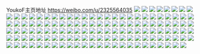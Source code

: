 YoukoF主页地址 https://weibo.com/u/2325564035 
![](https://wx4.sinaimg.cn/mw2000/8a9d4a83gy1h84jseozoqj21900u00z7.jpg) 
![](https://wx4.sinaimg.cn/mw2000/8a9d4a83gy1h84jsf1ep0j21900u0gp2.jpg) 
![](https://wx4.sinaimg.cn/mw2000/8a9d4a83gy1h83kfj2mg9j20pb1e979f.jpg) 
![](https://wx4.sinaimg.cn/mw2000/8a9d4a83gy1h82h96b7luj20u014r7fs.jpg) 
![](https://wx4.sinaimg.cn/mw2000/8a9d4a83gy1h82h9t5xcbj21400u0qch.jpg) 
![](https://wx4.sinaimg.cn/mw2000/8a9d4a83ly1h7z5wmbhswj20u0140woo.jpg) 
![](https://wx4.sinaimg.cn/mw2000/8a9d4a83ly1h7z5wmtxogj20u014012f.jpg) 
![](https://wx4.sinaimg.cn/mw2000/8a9d4a83ly1h7xcrvtomxj20u0121acr.jpg) 
![](https://wx4.sinaimg.cn/mw2000/8a9d4a83gy1h7hd3a4mcxj20u0140gw2.jpg) 
![](https://wx4.sinaimg.cn/mw2000/8a9d4a83ly1h772tmm7ggj21400u0129.jpg) 
![](https://wx4.sinaimg.cn/mw2000/8a9d4a83ly1h6x8dirtxvj20u0140jwb.jpg) 
![](https://wx4.sinaimg.cn/mw2000/8a9d4a83ly1h6x80zj0vkj20u0140mxq.jpg) 
![](https://wx4.sinaimg.cn/mw2000/8a9d4a83ly1h6hsngwpzzj21400u0466.jpg) 
![](https://wx4.sinaimg.cn/mw2000/8a9d4a83ly1h6fpft1y1aj21400u0gne.jpg) 
![](https://wx4.sinaimg.cn/mw2000/8a9d4a83gy1h5hr1kwa28j211g0u0ah2.jpg) 
![](https://wx4.sinaimg.cn/mw2000/8a9d4a83gy1h560il4bnpj20u01907cm.jpg) 
![](https://wx4.sinaimg.cn/mw2000/8a9d4a83gy1h560ilkjmej20u0190gxi.jpg) 
![](https://wx4.sinaimg.cn/mw2000/8a9d4a83gy1h560im0zt3j20u00u0k0i.jpg) 
![](https://wx4.sinaimg.cn/mw2000/8a9d4a83gy1h560ik5078j20u00u0ae6.jpg) 
![](https://wx4.sinaimg.cn/mw2000/8a9d4a83gy1h560imigtdj21hc0u0an7.jpg) 
![](https://wx4.sinaimg.cn/mw2000/8a9d4a83gy1h560imxsb0j214r0u07e3.jpg) 
![](https://wx4.sinaimg.cn/mw2000/8a9d4a83gy1h4f0n8yajvj20u0140dou.jpg) 
![](https://wx4.sinaimg.cn/mw2000/8a9d4a83gy1h4f0n7h484j20u01407dd.jpg) 
![](https://wx4.sinaimg.cn/mw2000/8a9d4a83gy1h4f0nad12ej20u0140k05.jpg) 
![](https://wx4.sinaimg.cn/mw2000/8a9d4a83gy1h4d6ad9hxoj21400u0tdg.jpg) 
![](https://wx4.sinaimg.cn/mw2000/8a9d4a83ly1h42r69pcm2j20u01sxdis.jpg) 
![](https://wx4.sinaimg.cn/mw2000/8a9d4a83gy1h3kqgf43c4j20u00u043a.jpg) 
![](https://wx4.sinaimg.cn/mw2000/8a9d4a83gy1h3bldmw6j8j20nd177455.jpg) 
![](https://wx4.sinaimg.cn/mw2000/8a9d4a83gy1h3bldm18cvj20nc177dmt.jpg) 
![](https://wx4.sinaimg.cn/mw2000/8a9d4a83gy1h394btj1k6j20u014047u.jpg) 
![](https://wx4.sinaimg.cn/mw2000/8a9d4a83gy1h2po4bnkroj20u00u0gpu.jpg) 
![](https://wx4.sinaimg.cn/mw2000/8a9d4a83gy1h2po5wjdgxj217n0ok0yt.jpg) 
![](https://wx4.sinaimg.cn/mw2000/8a9d4a83gy1h21eqacy4fj21400u0jx5.jpg) 
![](https://wx4.sinaimg.cn/mw2000/8a9d4a83gy1h21eqgxb2lj20u00ugq8y.jpg) 
![](https://wx4.sinaimg.cn/mw2000/8a9d4a83gy1h21eqghjjxj20wt0u0wky.jpg) 
![](https://wx4.sinaimg.cn/mw2000/8a9d4a83gy1h21eqhu4uhj20xl0u07be.jpg) 
![](https://wx4.sinaimg.cn/mw2000/8a9d4a83gy1h21eqi5k2hj20sv0xfq7l.jpg) 
![](https://wx4.sinaimg.cn/mw2000/8a9d4a83gy1gxp4mh3dvej216e0u0gsk.jpg) 
![](https://wx4.sinaimg.cn/mw2000/8a9d4a83gy1gxeq9kd2ooj20u0140ah8.jpg) 
![](https://wx4.sinaimg.cn/mw2000/8a9d4a83gy1gxeq9jdidnj20u01sxwj6.jpg) 
![](https://wx4.sinaimg.cn/mw2000/8a9d4a83gy1gwts9lgu1yj20u0140nd3.jpg) 
![](https://wx4.sinaimg.cn/mw2000/8a9d4a83gy1gwts9jiqyzj20u01404es.jpg) 
![](https://wx4.sinaimg.cn/mw2000/8a9d4a83gy1gwts9m5qg9j21400u0tjj.jpg) 
![](https://wx4.sinaimg.cn/mw2000/8a9d4a83gy1gw46m764eqj20u0140qba.jpg) 
![](https://wx4.sinaimg.cn/mw2000/8a9d4a83gy1gw46m6pzrvj20u0140gu4.jpg) 
![](https://wx4.sinaimg.cn/mw2000/002xnPrlgy1gvognfit1ej61400u0n3m02.jpg) 
![](https://wx4.sinaimg.cn/mw2000/002xnPrlgy1gvm3nd8sbbj60u014011s02.jpg) 
![](https://wx4.sinaimg.cn/mw2000/002xnPrlgy1gvce2sidjuj61400u0tcb02.jpg) 
![](https://wx4.sinaimg.cn/mw2000/002xnPrlgy1gvbpkn6vdyj60u0140wn802.jpg) 
![](https://wx4.sinaimg.cn/mw2000/002xnPrlgy1gvbpknt4clj61400u0qba02.jpg) 
![](https://wx4.sinaimg.cn/mw2000/002xnPrlgy1gvbpkodt0pj61400u0af202.jpg) 
![](https://wx4.sinaimg.cn/mw2000/002xnPrlgy1gv4cyevzqbj60u00u0tcr02.jpg) 
![](https://wx4.sinaimg.cn/mw2000/002xnPrlgy1gv4cyee82kj60u0140tfi02.jpg) 
![](https://wx4.sinaimg.cn/mw2000/002xnPrlgy1gv4cyfehwyj60u01400zi02.jpg) 
![](https://wx4.sinaimg.cn/mw2000/002xnPrlgy1gv4cyfwno3j60tz102aee02.jpg) 
![](https://wx4.sinaimg.cn/mw2000/002xnPrlly1gusnlhx2auj60u016q46302.jpg) 
![](https://wx4.sinaimg.cn/mw2000/002xnPrlly1gusnlj8ji6j61hc0u0dsa02.jpg) 
![](https://wx4.sinaimg.cn/mw2000/002xnPrlgy1guqgbspl8tj61o0230qv502.jpg) 
![](https://wx4.sinaimg.cn/mw2000/002xnPrlgy1guqgbvpr28j61hc0u0qli02.jpg) 
![](https://wx4.sinaimg.cn/mw2000/002xnPrlgy1guqgbxljmlj62c02x01kz02.jpg) 
![](https://wx4.sinaimg.cn/mw2000/002xnPrlgy1guqgburie6j63402c0x6r02.jpg) 
![](https://wx4.sinaimg.cn/mw2000/002xnPrlgy1guqgbr4laxj63402c0e8402.jpg) 
![](https://wx4.sinaimg.cn/mw2000/002xnPrlgy1guqgc01tuej63402c0hdv02.jpg) 
![](https://wx4.sinaimg.cn/mw2000/002xnPrlgy1gttv4e2xhbj60u0140ti102.jpg) 
![](https://wx4.sinaimg.cn/mw2000/8a9d4a83gy1gtfhrg9l8uj20u0140dme.jpg) 
![](https://wx4.sinaimg.cn/mw2000/8a9d4a83gy1gtfhrftwrrj20u01407c2.jpg) 
![](https://wx4.sinaimg.cn/mw2000/8a9d4a83gy1gt18t7kxbuj20u0140dop.jpg) 
![](https://wx4.sinaimg.cn/mw2000/8a9d4a83gy1gt18t5te3dj20u0140dpp.jpg) 
![](https://wx4.sinaimg.cn/mw2000/8a9d4a83gy1gt18t952vsj20u0140dol.jpg) 
![](https://wx4.sinaimg.cn/mw2000/8a9d4a83gy1gsvmhug9jbj20u0140alo.jpg) 
![](https://wx4.sinaimg.cn/mw2000/8a9d4a83gy1gsvmhurb48j20vf0u0n0y.jpg) 
![](https://wx4.sinaimg.cn/mw2000/8a9d4a83gy1gsg3tuh0vkj20u0140107.jpg) 
![](https://wx4.sinaimg.cn/mw2000/8a9d4a83gy1grsfztyjduj20u00u0qa7.jpg) 
![](https://wx4.sinaimg.cn/mw2000/8a9d4a83gy1grkdza5emsj20qo140ahr.jpg) 
![](https://wx4.sinaimg.cn/mw2000/8a9d4a83gy1gqtttzq72ij20u0140til.jpg) 
![](https://wx4.sinaimg.cn/mw2000/8a9d4a83gy1gqtttzaefkj20u016kqfc.jpg) 
![](https://wx4.sinaimg.cn/mw2000/8a9d4a83gy1gqttu0j6ftj20sg0zk15p.jpg) 
![](https://wx4.sinaimg.cn/mw2000/8a9d4a83gy1gps2fplqh8j21400u0agr.jpg) 
![](https://wx4.sinaimg.cn/mw2000/8a9d4a83gy1gps2fra66dj21400u0tgv.jpg) 
![](https://wx4.sinaimg.cn/mw2000/8a9d4a83gy1gps2fo025tj21hc0u0ka6.jpg) 
![](https://wx4.sinaimg.cn/mw2000/8a9d4a83gy1gowzt5mb1fj21400u0gt4.jpg) 
![](https://wx4.sinaimg.cn/mw2000/8a9d4a83gy1gowm8dn69hj20u00u0qaz.jpg) 
![](https://wx4.sinaimg.cn/mw2000/8a9d4a83gy1gowm8cptvjj20u0140dlg.jpg) 
![](https://wx4.sinaimg.cn/mw2000/8a9d4a83gy1gowgvyypffj21400u0n56.jpg) 
![](https://wx4.sinaimg.cn/mw2000/8a9d4a83ly1gnwmb6hcxoj20u0140tm6.jpg) 
![](https://wx4.sinaimg.cn/mw2000/8a9d4a83ly1gm0dy7mb95j22c0340hdt.jpg) 
![](https://wx4.sinaimg.cn/mw2000/8a9d4a83ly1gm0dy9s5lxj22c0340u0x.jpg) 
![](https://wx4.sinaimg.cn/mw2000/8a9d4a83ly1glk41y9ikxj21o024zu0y.jpg) 
![](https://wx4.sinaimg.cn/mw2000/8a9d4a83ly1gkujsi048cj210z0u0duz.jpg) 
![](https://wx4.sinaimg.cn/mw2000/8a9d4a83ly1gkujsv59u2j20u0140h20.jpg) 
![](https://wx4.sinaimg.cn/mw2000/8a9d4a83ly1gkt4nso1wrj20u0140jys.jpg) 
![](https://wx4.sinaimg.cn/mw2000/8a9d4a83ly1gkt4nrprjej20u0140nbl.jpg) 
![](https://wx4.sinaimg.cn/mw2000/8a9d4a83ly1gkt4nvvo27j20u01407ji.jpg) 
![](https://wx4.sinaimg.cn/mw2000/8a9d4a83ly1gkt4nvaigkj20u0140nih.jpg) 
![](https://wx4.sinaimg.cn/mw2000/8a9d4a83ly1gkt4ns9zrij20u0140wvb.jpg) 
![](https://wx4.sinaimg.cn/mw2000/8a9d4a83ly1gkt4nsxnb7j21400u0jy8.jpg) 
![](https://wx4.sinaimg.cn/mw2000/8a9d4a83ly1gksavtckqaj20u0140qjz.jpg) 
![](https://wx4.sinaimg.cn/mw2000/8a9d4a83ly1gksavtwph4j20u0140dy8.jpg) 
![](https://wx4.sinaimg.cn/mw2000/8a9d4a83ly1gksavuefajj20u0140wnk.jpg) 
![](https://wx4.sinaimg.cn/mw2000/8a9d4a83ly1gksavsmo3rj20u0140h0g.jpg) 
![](https://wx4.sinaimg.cn/mw2000/8a9d4a83ly1gjlrx30weaj20u0140ds1.jpg) 
![](https://wx4.sinaimg.cn/mw2000/8a9d4a83ly1ghgd154ynlj20yi1pm435.jpg) 
![](https://wx4.sinaimg.cn/mw2000/8a9d4a83ly1gekqgl8xmjj21210u0gvv.jpg) 
![](https://wx4.sinaimg.cn/mw2000/8a9d4a83ly1gekqglkpulj20u0140jxk.jpg) 
![](https://wx4.sinaimg.cn/mw2000/8a9d4a83ly1gekqgm6i1pj20u0140gui.jpg) 
![](https://wx4.sinaimg.cn/mw2000/8a9d4a83ly1gekqgms4l2j20u0140ahv.jpg) 
![](https://wx4.sinaimg.cn/mw2000/8a9d4a83ly1gd8cg7cj9rj20u0140n7i.jpg) 
![](https://wx4.sinaimg.cn/mw2000/8a9d4a83ly1gd8cg9jg2sj20u0140wqt.jpg) 
![](https://wx4.sinaimg.cn/mw2000/8a9d4a83ly1gbw4sz6g1kj20u014010n.jpg) 
![](https://wx4.sinaimg.cn/mw2000/8a9d4a83ly1gbw4szlbl3j20u01407dq.jpg) 
![](https://wx4.sinaimg.cn/mw2000/8a9d4a83ly1gbw4t0aakcj20u0140ahi.jpg) 
![](https://wx4.sinaimg.cn/mw2000/8a9d4a83ly1gbw4t0rshpj20u0140thu.jpg) 
![](https://wx4.sinaimg.cn/mw2000/8a9d4a83ly1gau0oz01qmj20u0140gur.jpg) 
![](https://wx4.sinaimg.cn/mw2000/8a9d4a83ly1ga29b5iepuj20u00u1qiv.jpg) 
![](https://wx4.sinaimg.cn/mw2000/8a9d4a83ly1g8ih14qdtgj20u01i0n7g.jpg) 
![](https://wx4.sinaimg.cn/mw2000/8a9d4a83ly1g4p0l5qv2sj21400u07ev.jpg) 
![](https://wx4.sinaimg.cn/mw2000/8a9d4a83ly1fzmn5hmob1j21sg1sg1l1.jpg) 
![](https://wx4.sinaimg.cn/mw2000/8a9d4a83ly1fy9u9hlztcj22c03401ky.jpg) 
![](https://wx4.sinaimg.cn/mw2000/8a9d4a83ly1fy92ti79zmj22ds1sce86.jpg) 
![](https://wx4.sinaimg.cn/mw2000/8a9d4a83ly1fy6flpmff9j20q60q4do7.jpg) 
![](https://wx4.sinaimg.cn/mw2000/8a9d4a83ly1fy0xufkuclj20qo0zkag2.jpg) 
![](https://wx4.sinaimg.cn/mw2000/8a9d4a83ly1fy0xug2nlzj20qo0zkn3b.jpg) 
![](https://wx4.sinaimg.cn/mw2000/8a9d4a83ly1fxqhornf2tj22c02c0dwy.jpg) 
![](https://wx4.sinaimg.cn/mw2000/8a9d4a83ly1fxqhos9yxej22c02c04qp.jpg) 
![](https://wx4.sinaimg.cn/mw2000/8a9d4a83ly1fx2ck5i9rij23402c0x6u.jpg) 
![](https://wx4.sinaimg.cn/mw2000/8a9d4a83ly1frvygil8rnj21w02ioqva.jpg) 
![](https://wx4.sinaimg.cn/mw2000/8a9d4a83ly1frtkmo7qg2j21f01rray9.jpg) 
![](https://wx4.sinaimg.cn/mw2000/8a9d4a83ly1frsctj9fh1j20ku0je75v.jpg) 
![](https://wx4.sinaimg.cn/mw2000/8a9d4a83ly1fqc6sc8nq2j20qo0qogro.jpg) 
![](https://wx4.sinaimg.cn/mw2000/8a9d4a83ly1fqc6scomuyj20qo0qogqb.jpg) 
![](https://wx4.sinaimg.cn/mw2000/8a9d4a83ly1fqc6sbr1zwj21bf0qowro.jpg) 
![](https://wx4.sinaimg.cn/mw2000/8a9d4a83ly1fpafn6h2xyj20qo0qogpx.jpg) 
